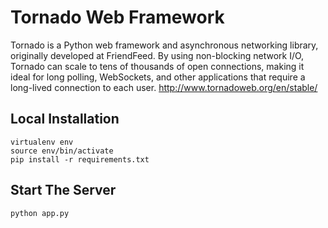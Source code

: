 # Tornado Web Framework
Tornado is a Python web framework and asynchronous networking library, originally developed at FriendFeed. By using non-blocking network I/O, Tornado can scale to tens of thousands of open connections, making it ideal for long polling, WebSockets, and other applications that require a long-lived connection to each user. http://www.tornadoweb.org/en/stable/

## Local Installation
```
virtualenv env
source env/bin/activate
pip install -r requirements.txt
```

## Start The Server
```
python app.py
```
